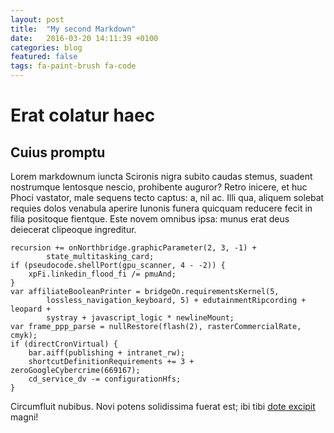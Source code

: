 ```yaml
---
layout: post
title:  "My second Markdown"
date:   2016-03-20 14:11:39 +0100
categories: blog
featured: false
tags: fa-paint-brush fa-code
---
```


# Erat colatur haec

## Cuius promptu

Lorem markdownum iuncta Scironis nigra subito caudas stemus, suadent nostrumque
lentosque nescio, prohibente auguror? Retro inicere, et huc Phoci vastator, male
sequens tecto captus: a, nil ac. Illi qua, aliquem solebat requies dolos
venabula aperire Iunonis funera quicquam reducere fecit in filia positoque
fientque. Este novem omnibus ipsa: munus erat deus deiecerat clipeoque
ingreditur.

    recursion += onNorthbridge.graphicParameter(2, 3, -1) +
            state_multitasking_card;
    if (pseudocode.shellPort(gpu_scanner, 4 - -2)) {
        xpFi.linkedin_flood_fi /= pmuAnd;
    }
    var affiliateBooleanPrinter = bridgeOn.requirementsKernel(5,
            lossless_navigation_keyboard, 5) + edutainmentRipcording + leopard +
            systray + javascript_logic * newlineMount;
    var frame_ppp_parse = nullRestore(flash(2), rasterCommercialRate, cmyk);
    if (directCronVirtual) {
        bar.aiff(publishing + intranet_rw);
        shortcutDefinitionRequirements += 3 + zeroGoogleCybercrime(669167);
        cd_service_dv -= configurationHfs;
    }

Circumfluit nubibus. Novi potens solidissima fuerat est; ibi tibi [dote
excipit](http://www.wedrinkwater.com/) magni!
